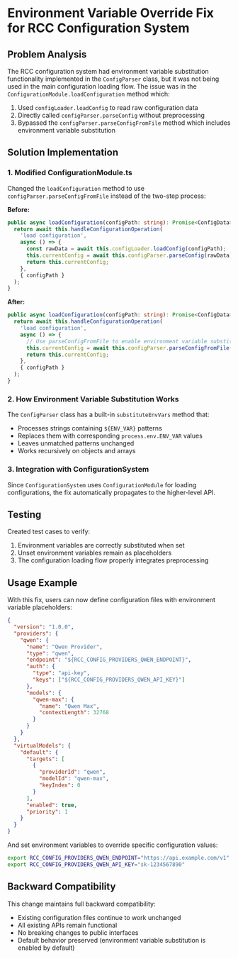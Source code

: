 # Environment Variable Override Fix for RCC Configuration System

## Problem Analysis

The RCC configuration system had environment variable substitution functionality implemented in the `ConfigParser` class, but it was not being used in the main configuration loading flow. The issue was in the `ConfigurationModule.loadConfiguration` method which:

1. Used `configLoader.loadConfig` to read raw configuration data
2. Directly called `configParser.parseConfig` without preprocessing
3. Bypassed the `configParser.parseConfigFromFile` method which includes environment variable substitution

## Solution Implementation

### 1. Modified ConfigurationModule.ts

Changed the `loadConfiguration` method to use `configParser.parseConfigFromFile` instead of the two-step process:

**Before:**
```typescript
public async loadConfiguration(configPath: string): Promise<ConfigData> {
  return await this.handleConfigurationOperation(
    'load configuration',
    async () => {
      const rawData = await this.configLoader.loadConfig(configPath);
      this.currentConfig = await this.configParser.parseConfig(rawData);
      return this.currentConfig;
    },
    { configPath }
  );
}
```

**After:**
```typescript
public async loadConfiguration(configPath: string): Promise<ConfigData> {
  return await this.handleConfigurationOperation(
    'load configuration',
    async () => {
      // Use parseConfigFromFile to enable environment variable substitution
      this.currentConfig = await this.configParser.parseConfigFromFile(configPath);
      return this.currentConfig;
    },
    { configPath }
  );
}
```

### 2. How Environment Variable Substitution Works

The `ConfigParser` class has a built-in `substituteEnvVars` method that:
- Processes strings containing `${ENV_VAR}` patterns
- Replaces them with corresponding `process.env.ENV_VAR` values
- Leaves unmatched patterns unchanged
- Works recursively on objects and arrays

### 3. Integration with ConfigurationSystem

Since `ConfigurationSystem` uses `ConfigurationModule` for loading configurations, the fix automatically propagates to the higher-level API.

## Testing

Created test cases to verify:
1. Environment variables are correctly substituted when set
2. Unset environment variables remain as placeholders
3. The configuration loading flow properly integrates preprocessing

## Usage Example

With this fix, users can now define configuration files with environment variable placeholders:

```json
{
  "version": "1.0.0",
  "providers": {
    "qwen": {
      "name": "Qwen Provider",
      "type": "qwen",
      "endpoint": "${RCC_CONFIG_PROVIDERS_QWEN_ENDPOINT}",
      "auth": {
        "type": "api-key",
        "keys": ["${RCC_CONFIG_PROVIDERS_QWEN_API_KEY}"]
      },
      "models": {
        "qwen-max": {
          "name": "Qwen Max",
          "contextLength": 32768
        }
      }
    }
  },
  "virtualModels": {
    "default": {
      "targets": [
        {
          "providerId": "qwen",
          "modelId": "qwen-max",
          "keyIndex": 0
        }
      ],
      "enabled": true,
      "priority": 1
    }
  }
}
```

And set environment variables to override specific configuration values:
```bash
export RCC_CONFIG_PROVIDERS_QWEN_ENDPOINT="https://api.example.com/v1"
export RCC_CONFIG_PROVIDERS_QWEN_API_KEY="sk-1234567890"
```

## Backward Compatibility

This change maintains full backward compatibility:
- Existing configuration files continue to work unchanged
- All existing APIs remain functional
- No breaking changes to public interfaces
- Default behavior preserved (environment variable substitution is enabled by default)